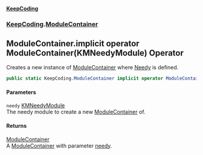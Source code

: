 #### [KeepCoding](index.md 'index')
### [KeepCoding](KeepCoding.md 'KeepCoding').[ModuleContainer](KeepCoding_ModuleContainer.md 'KeepCoding.ModuleContainer')
## ModuleContainer.implicit operator ModuleContainer(KMNeedyModule) Operator
Creates a new instance of [ModuleContainer](KeepCoding_ModuleContainer.md 'KeepCoding.ModuleContainer') where [Needy](KeepCoding_ModuleContainer_Needy.md 'KeepCoding.ModuleContainer.Needy') is defined.  
```csharp
public static KeepCoding.ModuleContainer implicit operator ModuleContainer(global::KMNeedyModule needy);
```
#### Parameters
<a name='KeepCoding_ModuleContainer_op_ImplicitKeepCoding_ModuleContainer(global__KMNeedyModule)_needy'></a>
`needy` [KMNeedyModule](https://docs.microsoft.com/en-us/dotnet/api/KMNeedyModule 'KMNeedyModule')  
The needy module to create a new [ModuleContainer](KeepCoding_ModuleContainer.md 'KeepCoding.ModuleContainer') of.
  
#### Returns
[ModuleContainer](KeepCoding_ModuleContainer.md 'KeepCoding.ModuleContainer')  
A [ModuleContainer](KeepCoding_ModuleContainer.md 'KeepCoding.ModuleContainer') with parameter [needy](KeepCoding_ModuleContainer_op_ImplicitKeepCoding_ModuleContainer(global__KMNeedyModule).md#KeepCoding_ModuleContainer_op_ImplicitKeepCoding_ModuleContainer(global__KMNeedyModule)_needy 'KeepCoding.ModuleContainer.op_Implicit KeepCoding.ModuleContainer(global::KMNeedyModule).needy').
